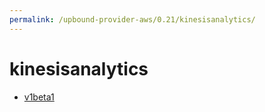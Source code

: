 ```yaml
---
permalink: /upbound-provider-aws/0.21/kinesisanalytics/
---
```


# kinesisanalytics



* [v1beta1](v1beta1/index.md)